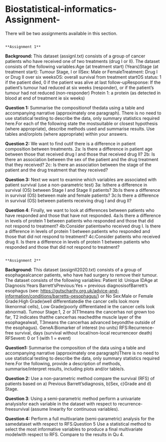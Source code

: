 # Biostatistical-informatics-Assignment-
There will be two assignments available in this section.

                                                               **Assignment 1**
**Background:**
This dataset (assignI.txt) consists of a group of cancer patients who have received one of two treatments (drug I or II). The dataset consists of the following variables:Age (at treatment start) (Years)Stage (at treatment start): Tumour Stage, I or IISex: Male or FemaleTreatment: Drug I or Drug II over six weeksOS: overall survival from treatment startOS status: 1 if the patient died, 0 if the patient was alive at last follow-upResponse: If the patient’s tumour had reduced at six weeks (responder), or if the patient’s tumour had not reduced (non-responder) Protein 1: a protein (as detected in blood at end of treatment ie six weeks)
                                                              
**Question 1:**
Summarise the compositionof thedata using a table and accompanying narrative (approximately one paragraph). There is no need  to use statistical testing to describe the data, only summary statistics required here.For each of the following state the mostsuitable or closest hypothesis (where appropriate), describe methods used and summarise results. Use tables and/orplots (where appropriate) within your answers.

**Question 2:**
We want to find outif there is a difference in patient composition between treatments.
2a: Is there a difference in patient age between those that received drug I and those that received drug II?
2b: Is there an association between the sex of the patient and the drug treatment that they received?
2c: Is there an association between the stage of the patient and the drug treatment that they received?

**Question 3:**
Next we want to examine which variables are associated with patient survival (use a non-parametric test)
3a: Isthere a difference in survival (OS) between Stage I and Stage II patients?
3b:Is there a difference in survival (OS) between male and female patients?
3c:Is there a difference in survival (OS) between patients receiving drug I and drug II?

**Question 4**:
Finally, we want to look at differences between patients who have responded and those that have not responded.
4a:Is there a difference in levels of protein 1 between patients who responded and those that did not respond to treatment? 
4b:Consider patientswho received drug I. Is there a difference in levels of protein 1 between patients who responded and those that did not respond to treatment?
4c:Consider patients who received drug II. Is there a difference in levels of protein 1 between patients who responded and those that did not respond to treatment?

                                                                  **Assignment 2**
 
**Background:**
This dataset (assignII2020.txt) consists  of a group of esophagealcancer patients,  who  have had surgery to  remove their tumour.  The dataset  consists  of the following variables:
Patient Id: Unique IDAge at Diagnosis:Years 
Barrett’sPrevious:Yes = previous diagnosisofBarrett’s esophagus  (see: https://gutscharity.org.uk/advice-and-information/conditions/barretts-oesophagus/) or No
Sex:Male or Female 
Grade:High Grade(well differentiatedie the  cancer cells look more likenormal cells), Low Grade(poorly  differentiated ie the cancer cells look abnormal).
Tumour Stage:1, 2 or 3(T1means the cancerhas not  grown too far, T2 indicates thatthe  cancerhas reachedthe muscle layer of the esophagealwall, T3means the cancerhas advanced beyondthe  outside  of the esophagus).
GeneA:Biomarker of interest (no units)
RFS:Recurrence-free survival, days (survival without local/non-local recurrenceor death) 
RFSevent: 0 or 1 (with 1 = event) 

**Question1:**
Summarise the composition  of the data using a table and accompanying narrative (approximately one  paragraph)There is no need  to use statistical testing to describe the data, only summary statistics required here.For the following, provide a description of methods,  summarise/interpret results, including plots  and/or table/s.

**Question 2:**
Use a non-parametric method  compare the survival (RFS) of patients  based on  a) Previous Barrett’sdiagnosis, b)Sex, c)Grade and d) Stage.

**Question 3**:
Using a semi-parametric method perform a univariate analysisfor each variable in the dataset with  respect to recurrence-freesurvival (assume linearity for continuous  variables).

**Question 4:**
Perform a full multivariate (semi-parametric) analysis for the samedataset  with respect to RFS.Question 5 Use a statistical method  to select the most  informative variables to produce  a final multivariate modelwith respect to RFS. Compare to the results in Qu 4.
